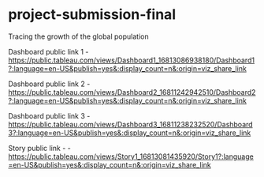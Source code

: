 # project-submission-final
Tracing the growth of the global population

Dashboard public link 1 - https://public.tableau.com/views/Dashboard1_16813086938180/Dashboard1?:language=en-US&publish=yes&:display_count=n&:origin=viz_share_link

Dashboard public link 2 - https://public.tableau.com/views/Dashboard2_16811242942510/Dashboard2?:language=en-US&publish=yes&:display_count=n&:origin=viz_share_link

Dashboard public link 3 - https://public.tableau.com/views/Dashboard3_16811238232520/Dashboard3?:language=en-US&publish=yes&:display_count=n&:origin=viz_share_link

Story public link - - https://public.tableau.com/views/Story1_16813081435920/Story1?:language=en-US&publish=yes&:display_count=n&:origin=viz_share_link
